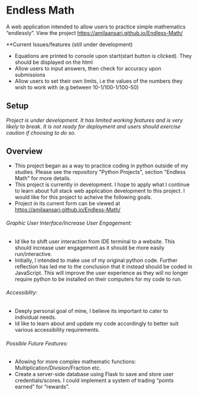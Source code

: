# Endless Math
A web application intended to allow users to practice simple mathematics “endlessly”. 
View the project https://amilaansari.github.io/Endless-Math/

**Current Issues/features (still under development)
- Equations are printed to console upon start(start button is clicked). They should be displayed on the html
- Allow users to input answers, then check for accuracy upon submissions
- Allow users to set their own limits, i.e the values of the numbers they wish to work with (e.g between 10-1/100-1/100-50)

## Setup
*Project is under development. It has limited working features and is very likely to break. 
It is not ready for deployment and users should exercise caution if choosing to do so.*

## Overview
- This project began as a way to practice coding in python outside of my studies. Please see the repository "Python Projects", section "Endless Math" for more details.
- This project is currently in development. I hope to apply what I continue to learn about full stack web application development to this project. I would like for this project to acheive the following goals. 
- Project in its current form can be viewed at https://amilaansari.github.io/Endless-Math/

###### Graphic User Interface/Increase User Engagement: 
- Id like to shift user interaction from IDE terminal to a website. This should increase user engagement as it should be more easily run/interactive. 
- Initially, I intended to make use of my original python code. Further reflection has led me to the conclusion that it instead should be coded in JavaScript. This will improve the user experience as they will no longer require python to be installed on their computers for my code to run.

###### Accessiblity: 
- Deeply personal goal of mine, I believe its important to cater to individual needs. 
- Id like to learn about and update my code accordingly to better suit various accessibility requirements.

###### Possible Future Features:
- Allowing for more complex mathematic functions: Multiplication/Division/Fraction etc.
- Create a server-side database using Flask to save and store user credentials/scores. I could implement a system of trading “points earned” for “rewards”.
